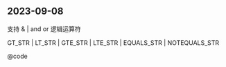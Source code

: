 ## 2023-09-08
支持 & | and or 逻辑运算符

GT_STR | LT_STR | GTE_STR | LTE_STR | EQUALS_STR | NOTEQUALS_STR

@code